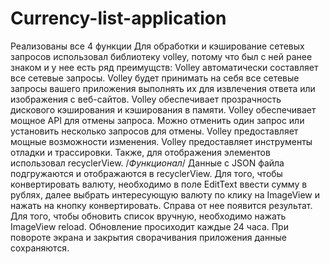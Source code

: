 # Currency-list-application
Реализованы все 4 функции
Для  обработки и кэширование сетевых запросов использовал библиотеку volley, потому что был с ней ранее знаком и у нее есть ряд преимущств:
Volley автоматически составляет все сетевые запросы. Volley будет принимать на себя все сетевые запросы вашего приложения выполнять их для извлечения ответа или изображения с веб-сайтов.
Volley обеспечивает прозрачность дискового кэширования и кэширования в памяти.
Volley обеспечивает мощное API для отмены запроса. Можно отменить один запрос или установить несколько запросов для отмены.
Volley предоставляет мощные возможности изменения.
Volley предоставляет инструменты отладки и трассировки.
Также, для отображения элементов использовал recyclerView.
/*Функционал*/
Данные с JSON файла подгружаются и отображаются в recyclerView. Для того, чтобы конвертировать валюту, необходимо в поле EditText ввести сумму в рублях, далее выбрать интересующую валюту по клику на ImageView и нажать на кнопку конвертировать. Справа от нее появится результат. Для того, чтобы обновить список вручную, необходимо нажать ImageView reload. Обновление просиходит каждые 24 часа. При повороте экрана и закрытия сворачивания приложения данные сохраняются.
